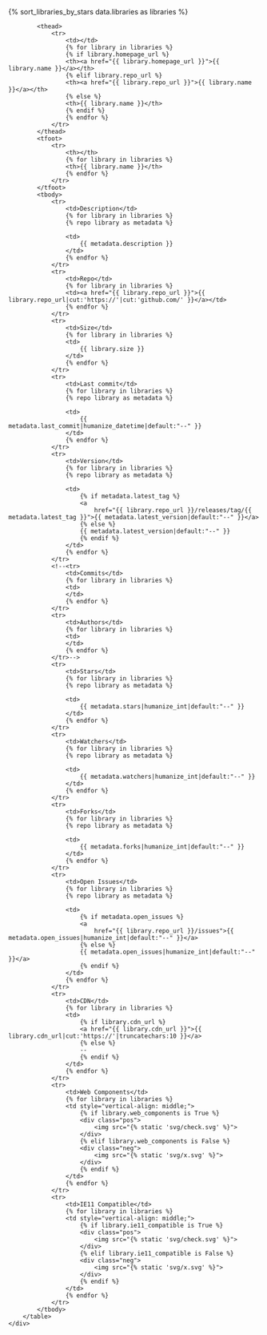 <section class="section">
    <div class="table-container">
        <table class="table">
            {% sort_libraries_by_stars data.libraries as libraries %}

            <thead>
                <tr>
                    <td></td>
                    {% for library in libraries %}
                    {% if library.homepage_url %}
                    <th><a href="{{ library.homepage_url }}">{{ library.name }}</a></th>
                    {% elif library.repo_url %}
                    <th><a href="{{ library.repo_url }}">{{ library.name }}</a></th>
                    {% else %}
                    <th>{{ library.name }}</th>
                    {% endif %}
                    {% endfor %}
                </tr>
            </thead>
            <tfoot>
                <tr>
                    <th></th>
                    {% for library in libraries %}
                    <th>{{ library.name }}</th>
                    {% endfor %}
                </tr>
            </tfoot>
            <tbody>
                <tr>
                    <td>Description</td>
                    {% for library in libraries %}
                    {% repo library as metadata %}
                    
                    <td>
                        {{ metadata.description }}
                    </td>
                    {% endfor %}
                </tr>
                <tr>
                    <td>Repo</td>
                    {% for library in libraries %}
                    <td><a href="{{ library.repo_url }}">{{ library.repo_url|cut:'https://'|cut:'github.com/' }}</a></td>
                    {% endfor %}
                </tr>
                <tr>
                    <td>Size</td>
                    {% for library in libraries %}
                    <td>
                        {{ library.size }}
                    </td>
                    {% endfor %}
                </tr>
                <tr>
                    <td>Last commit</td>
                    {% for library in libraries %}
                    {% repo library as metadata %}

                    <td>
                        {{ metadata.last_commit|humanize_datetime|default:"--" }}
                    </td>
                    {% endfor %}
                </tr>
                <tr>
                    <td>Version</td>
                    {% for library in libraries %}
                    {% repo library as metadata %}

                    <td>
                        {% if metadata.latest_tag %}
                        <a
                            href="{{ library.repo_url }}/releases/tag/{{ metadata.latest_tag }}">{{ metadata.latest_version|default:"--" }}</a>
                        {% else %}
                        {{ metadata.latest_version|default:"--" }}
                        {% endif %}
                    </td>
                    {% endfor %}
                </tr>
                <!--<tr>
                    <td>Commits</td>
                    {% for library in libraries %}
                    <td>
                    </td>
                    {% endfor %}
                </tr>
                <tr>
                    <td>Authors</td>
                    {% for library in libraries %}
                    <td>
                    </td>
                    {% endfor %}
                </tr>-->
                <tr>
                    <td>Stars</td>
                    {% for library in libraries %}
                    {% repo library as metadata %}

                    <td>
                        {{ metadata.stars|humanize_int|default:"--" }}
                    </td>
                    {% endfor %}
                </tr>
                <tr>
                    <td>Watchers</td>
                    {% for library in libraries %}
                    {% repo library as metadata %}

                    <td>
                        {{ metadata.watchers|humanize_int|default:"--" }}
                    </td>
                    {% endfor %}
                </tr>
                <tr>
                    <td>Forks</td>
                    {% for library in libraries %}
                    {% repo library as metadata %}

                    <td>
                        {{ metadata.forks|humanize_int|default:"--" }}
                    </td>
                    {% endfor %}
                </tr>
                <tr>
                    <td>Open Issues</td>
                    {% for library in libraries %}
                    {% repo library as metadata %}

                    <td>
                        {% if metadata.open_issues %}
                        <a
                            href="{{ library.repo_url }}/issues">{{ metadata.open_issues|humanize_int|default:"--" }}</a>
                        {% else %}
                        {{ metadata.open_issues|humanize_int|default:"--" }}</a>
                        {% endif %}
                    </td>
                    {% endfor %}
                </tr>
                <tr>
                    <td>CDN</td>
                    {% for library in libraries %}
                    <td>
                        {% if library.cdn_url %}
                        <a href="{{ library.cdn_url }}">{{ library.cdn_url|cut:'https://'|truncatechars:10 }}</a>
                        {% else %}
                        --
                        {% endif %}
                    </td>
                    {% endfor %}
                </tr>
                <tr>
                    <td>Web Components</td>
                    {% for library in libraries %}
                    <td style="vertical-align: middle;">
                        {% if library.web_components is True %}
                        <div class="pos">
                            <img src="{% static 'svg/check.svg' %}">
                        </div>
                        {% elif library.web_components is False %}
                        <div class="neg">
                            <img src="{% static 'svg/x.svg' %}">
                        </div>
                        {% endif %}
                    </td>
                    {% endfor %}
                </tr>
                <tr>
                    <td>IE11 Compatible</td>
                    {% for library in libraries %}
                    <td style="vertical-align: middle;">
                        {% if library.ie11_compatible is True %}
                        <div class="pos">
                            <img src="{% static 'svg/check.svg' %}">
                        </div>
                        {% elif library.ie11_compatible is False %}
                        <div class="neg">
                            <img src="{% static 'svg/x.svg' %}">
                        </div>
                        {% endif %}
                    </td>
                    {% endfor %}
                </tr>
            </tbody>
        </table>
    </div>
</section>